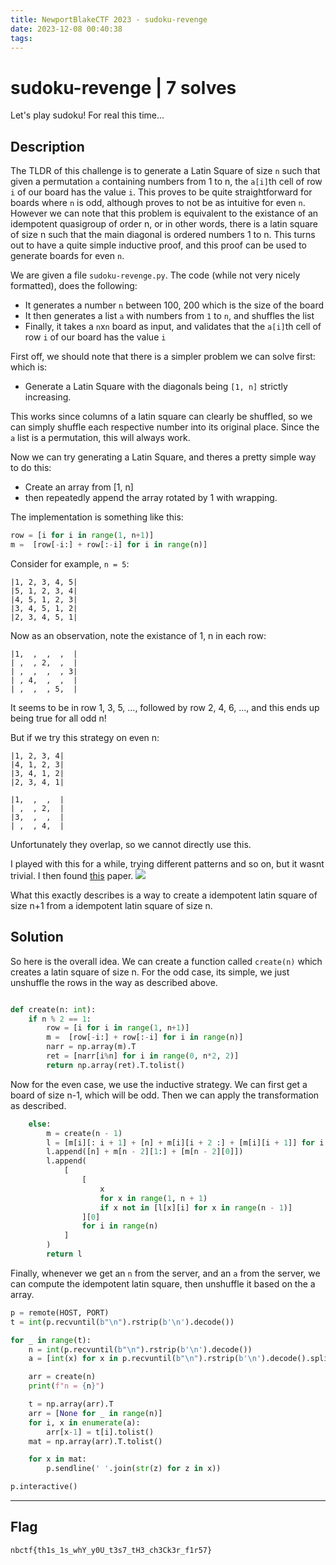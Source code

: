 ```yaml
---
title: NewportBlakeCTF 2023 - sudoku-revenge
date: 2023-12-08 00:40:38
tags:
---
```


# **sudoku-revenge | 7 solves**
Let's play sudoku! For real this time...

## **Description**
The TLDR of this challenge is to generate a Latin Square of size `n` such that given a permutation `a` containing numbers from 1 to n, the `a[i]`th cell of row `i` of our board has the value `i`. This proves to be quite straightforward for boards where `n` is odd, although proves to not be as intuitive for even `n`. However we can note that this problem is equivalent to the existance of an idempotent quasigroup of order n, or in other words, there is a latin square of size n such that the main diagonal is ordered numbers 1 to n. This turns out to have a quite simple inductive proof, and this proof can be used to generate boards for even `n`.

We are given a file `sudoku-revenge.py`. The code (while not very nicely formatted), does the following:
- It generates a number `n` between 100, 200 which is the size of the board
- It then generates a list `a` with numbers from `1` to `n`, and shuffles the list
- Finally, it takes a `n`x`n` board as input, and validates that the `a[i]`th cell of row `i` of our board has the value `i`


First off, we should note that there is a simpler problem we can solve first: which is:
- Generate a Latin Square with the diagonals being `[1, n]` strictly increasing.

This works since columns of a latin square can clearly be shuffled, so we can simply shuffle each respective number into its original place. Since the `a` list is a permutation, this will always work.

Now we can try generating a Latin Square, and theres a pretty simple way to do this: 
- Create an array from [1, n]
- then repeatedly append the array rotated by 1 with wrapping.

The implementation is something like this:
```py
row = [i for i in range(1, n+1)]
m =  [row[-i:] + row[:-i] for i in range(n)]
```
Consider for example, `n = 5`:
```
|1, 2, 3, 4, 5|
|5, 1, 2, 3, 4|
|4, 5, 1, 2, 3|
|3, 4, 5, 1, 2|
|2, 3, 4, 5, 1|
```

Now as an observation, note the existance of 1, n in each row:
```
|1,  ,  ,  ,  |
| ,  , 2,  ,  |
| ,  ,  ,  , 3|
| , 4,  ,  ,  |
| ,  ,  , 5,  |
```

It seems to be in row 1, 3, 5, ..., followed by row 2, 4, 6, ..., and this ends up being true for all odd n!

But if we try this strategy on even n:
```
|1, 2, 3, 4|
|4, 1, 2, 3|
|3, 4, 1, 2|
|2, 3, 4, 1|
```
```
|1,  ,  ,  |
| ,  , 2,  |
|3,  ,  ,  |
| ,  , 4,  |
```

Unfortunately they overlap, so we cannot directly use this.

I played with this for a while, trying different patterns and so on, but it wasnt trivial. I then found [this](https://faculty.etsu.edu/gardnerr/Design-Theory/notes-Design-Theory-LR2/Design-Theory-LR2-2-2.pdf) paper.
![](image-1.png)

What this exactly describes is a way to create a idempotent latin square of size n+1 from a idempotent latin square of size n. 

## **Solution**
So here is the overall idea. We can create a function called `create(n)` which creates a latin square of size n. For the odd case, its simple, we just unshuffle the rows in the way as described above.
```py

def create(n: int):
    if n % 2 == 1:
        row = [i for i in range(1, n+1)]
        m =  [row[-i:] + row[:-i] for i in range(n)]
        narr = np.array(m).T
        ret = [narr[i%n] for i in range(0, n*2, 2)]
        return np.array(ret).T.tolist()
```

Now for the even case, we use the inductive strategy. We can first get a board of size n-1, which will be odd. Then we can apply the transformation as described.
```py
    else:
        m = create(n - 1)
        l = [m[i][: i + 1] + [n] + m[i][i + 2 :] + [m[i][i + 1]] for i in range(n - 2)]
        l.append([n] + m[n - 2][1:] + [m[n - 2][0]])
        l.append(
            [
                [
                    x
                    for x in range(1, n + 1)
                    if x not in [l[x][i] for x in range(n - 1)]
                ][0]
                for i in range(n)
            ]
        )
        return l
```

Finally, whenever we get an `n` from the server, and an `a` from the server, we can compute the idempotent latin square, then unshuffle it based on the a array.
```py
p = remote(HOST, PORT)
t = int(p.recvuntil(b"\n").rstrip(b'\n').decode())

for _ in range(t):
    n = int(p.recvuntil(b"\n").rstrip(b'\n').decode())
    a = [int(x) for x in p.recvuntil(b"\n").rstrip(b'\n').decode().split(' ')]

    arr = create(n)
    print(f"n = {n}")

    t = np.array(arr).T
    arr = [None for _ in range(n)]
    for i, x in enumerate(a):
        arr[x-1] = t[i].tolist()
    mat = np.array(arr).T.tolist()

    for x in mat:
        p.sendline(' '.join(str(z) for z in x))

p.interactive()
```


---
## Flag
```
nbctf{th1s_1s_whY_y0U_t3s7_tH3_ch3Ck3r_f1r57}
```
